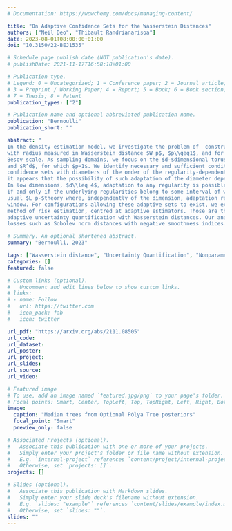 ```yaml
---
# Documentation: https://wowchemy.com/docs/managing-content/

title: "On Adaptive Confidence Sets for the Wasserstein Distances"
authors: ["Neil Deo", "Thibault Randrianarisoa"]
date: 2023-08-01T08:00:00+01:00
doi: "10.3150/22-BEJ1535"

# Schedule page publish date (NOT publication's date).
# publishDate: 2021-11-17T16:58:18+01:00

# Publication type.
# Legend: 0 = Uncategorized; 1 = Conference paper; 2 = Journal article;
# 3 = Preprint / Working Paper; 4 = Report; 5 = Book; 6 = Book section;
# 7 = Thesis; 8 = Patent
publication_types: ["2"]

# Publication name and optional abbreviated publication name.
publication: "Bernoulli"
publication_short: ""

abstract: "
In the density estimation model, we investigate the problem of  constructing *adaptive honest confidence sets* 
with radius measured in Wasserstein distance $W_p$, $p\\geq1$, and for densities with unknown regularity measured on a 
Besov scale. As sampling domains, we focus on the $d-$dimensional torus $T^d$, in which case $1\\leq p\\leq 2$, 
and $R^d$, for which $p=1$. We identify necessary and sufficient conditions for the existence of adaptive 
confidence sets with diameters of the order of the regularity-dependent $W_p$-minimax estimation rate. Interestingly, 
it appears that the possibility of such adaptation of the diameter depends on the dimension of the underlying space. 
In low dimensions, $d\\leq 4$, adaptation to any regularity is possible. In higher dimensions, adaptation is possible 
if and only if the underlying regularities belong to some interval of width at least $d/(d-4)$. This contrasts with the 
usual $L_p-$theory where, independently of the dimension, adaptation requires regularities to lie in a small fixed-width
window. For configurations allowing these adaptive sets to exist, we explicitly construct confidence regions via the
method of risk estimation, centred at adaptive estimators. Those are the first results in a statistical approach to 
adaptive uncertainty quantification with Wasserstein distances. Our analysis and methods extend more globally to weak 
losses such as Sobolev norm distances with negative smoothness indices."

# Summary. An optional shortened abstract.
summary: "Bernoulli, 2023"

tags: ["Wasserstein distance", "Uncertainty Quantification", "Nonparametric confidence sets"]
categories: []
featured: false

# Custom links (optional).
#   Uncomment and edit lines below to show custom links.
# links:
# - name: Follow
#   url: https://twitter.com
#   icon_pack: fab
#   icon: twitter

url_pdf: "https://arxiv.org/abs/2111.08505"
url_code:
url_dataset:
url_poster:
url_project:
url_slides:
url_source:
url_video:

# Featured image
# To use, add an image named `featured.jpg/png` to your page's folder. 
# Focal points: Smart, Center, TopLeft, Top, TopRight, Left, Right, BottomLeft, Bottom, BottomRight.
image:
  caption: "Median trees from Optional Pólya Tree posteriors"
  focal_point: "Smart"
  preview_only: false

# Associated Projects (optional).
#   Associate this publication with one or more of your projects.
#   Simply enter your project's folder or file name without extension.
#   E.g. `internal-project` references `content/project/internal-project/index.md`.
#   Otherwise, set `projects: []`.
projects: []

# Slides (optional).
#   Associate this publication with Markdown slides.
#   Simply enter your slide deck's filename without extension.
#   E.g. `slides: "example"` references `content/slides/example/index.md`.
#   Otherwise, set `slides: ""`.
slides: ""
---
```

